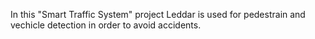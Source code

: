 In this "Smart Traffic System" project Leddar is used for pedestrain and vechicle detection in order to avoid accidents.
